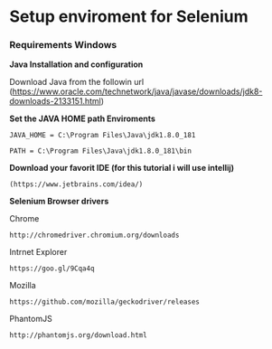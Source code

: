 # Setup enviroment for Selenium

### Requirements Windows


**Java Installation and configuration**

Download Java from the followin url (https://www.oracle.com/technetwork/java/javase/downloads/jdk8-downloads-2133151.html)


**Set the JAVA HOME path Enviroments**

```
JAVA_HOME = C:\Program Files\Java\jdk1.8.0_181

PATH = C:\Program Files\Java\jdk1.8.0_181\bin
```


**Download your favorit IDE (for this tutorial i will use intellij)**

```
(https://www.jetbrains.com/idea/)
```


**Selenium Browser drivers**


Chrome

```
http://chromedriver.chromium.org/downloads
```

Intrnet Explorer

```
https://goo.gl/9Cqa4q
```

Mozilla

```
https://github.com/mozilla/geckodriver/releases
```

PhantomJS

```
http://phantomjs.org/download.html
```
